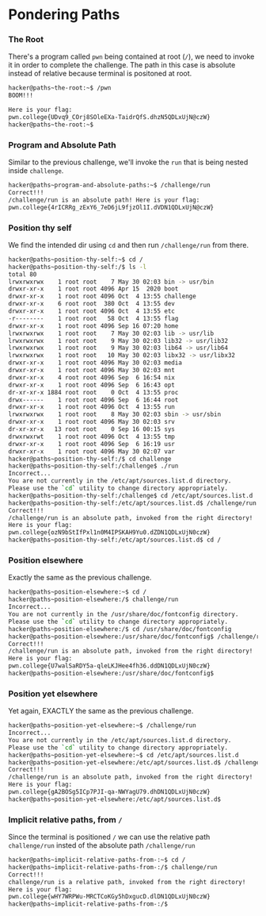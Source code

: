 # Pondering Paths

### The Root
There's a program called `pwn` being contained at root (`/`), we need to invoke it in order to complete the challenge. The path in this case is absolute instead of relative because terminal is positoned at root.
```bash
hacker@paths~the-root:~$ /pwn
BOOM!!!

Here is your flag:
pwn.college{UDvq9_COrj8SOleEXa-TaidrQfS.dhzN5QDLxUjN@czW}
hacker@paths~the-root:~$ 
```

### Program and Absolute Path
Similar to the previous challenge, we'll invoke the `run` that is being nested inside `challenge`.
```bash
hacker@paths~program-and-absolute-paths:~$ /challenge/run
Correct!!!
/challenge/run is an absolute path! Here is your flag:
pwn.college{4rICRRg_zExY6_7eD6jL9fjzOl1I.dVDN1QDLxUjN@czW}
```

### Position thy self
We find the intended dir using `cd` and then run `/challenge/run` from there.
```bash
hacker@paths~position-thy-self:~$ cd /
hacker@paths~position-thy-self:/$ ls -l
total 80
lrwxrwxrwx    1 root root    7 May 30 02:03 bin -> usr/bin
drwxr-xr-x    1 root root 4096 Apr 15  2020 boot
drwxr-xr-x    1 root root 4096 Oct  4 13:55 challenge
drwxr-xr-x    6 root root  380 Oct  4 13:55 dev
drwxr-xr-x    1 root root 4096 Oct  4 13:55 etc
-r--------    1 root root   58 Oct  4 13:55 flag
drwxr-xr-x    1 root root 4096 Sep 16 07:20 home
lrwxrwxrwx    1 root root    7 May 30 02:03 lib -> usr/lib
lrwxrwxrwx    1 root root    9 May 30 02:03 lib32 -> usr/lib32
lrwxrwxrwx    1 root root    9 May 30 02:03 lib64 -> usr/lib64
lrwxrwxrwx    1 root root   10 May 30 02:03 libx32 -> usr/libx32
drwxr-xr-x    1 root root 4096 May 30 02:03 media
drwxr-xr-x    1 root root 4096 May 30 02:03 mnt
drwxr-xr-x    4 root root 4096 Sep  6 16:54 nix
drwxr-xr-x    1 root root 4096 Sep  6 16:43 opt
dr-xr-xr-x 1884 root root    0 Oct  4 13:55 proc
drwx------    1 root root 4096 Sep  6 16:44 root
drwxr-xr-x    1 root root 4096 Oct  4 13:55 run
lrwxrwxrwx    1 root root    8 May 30 02:03 sbin -> usr/sbin
drwxr-xr-x    1 root root 4096 May 30 02:03 srv
dr-xr-xr-x   13 root root    0 Sep 16 00:15 sys
drwxrwxrwt    1 root root 4096 Oct  4 13:55 tmp
drwxr-xr-x    1 root root 4096 Sep  6 16:19 usr
drwxr-xr-x    1 root root 4096 May 30 02:07 var
hacker@paths~position-thy-self:/$ cd challenge
hacker@paths~position-thy-self:/challenge$ ./run
Incorrect...
You are not currently in the /etc/apt/sources.list.d directory.
Please use the `cd` utility to change directory appropriately.
hacker@paths~position-thy-self:/challenge$ cd /etc/apt/sources.list.d
hacker@paths~position-thy-self:/etc/apt/sources.list.d$ /challenge/run
Correct!!!
/challenge/run is an absolute path, invoked from the right directory!
Here is your flag:
pwn.college{ozN9bStIfPxl1n0M4IPSKAH9Yu0.dZDN1QDLxUjN0czW}
hacker@paths~position-thy-self:/etc/apt/sources.list.d$ cd /
```

### Position elsewhere
Exactly the same as the previous challenge.
```bash
hacker@paths~position-elsewhere:~$ cd /
hacker@paths~position-elsewhere:/$ challenge/run
Incorrect...
You are not currently in the /usr/share/doc/fontconfig directory.
Please use the `cd` utility to change directory appropriately.
hacker@paths~position-elsewhere:/$ cd /usr/share/doc/fontconfig
hacker@paths~position-elsewhere:/usr/share/doc/fontconfig$ /challenge/run
Correct!!!
/challenge/run is an absolute path, invoked from the right directory!
Here is your flag:
pwn.college{U7walSaRDY5a-qleLKJHee4fh36.ddDN1QDLxUjN0czW}
hacker@paths~position-elsewhere:/usr/share/doc/fontconfig$
```

### Position yet elsewhere
Yet again, EXACTLY the same as the previous challenge.
```bash
hacker@paths~position-yet-elsewhere:~$ /challenge/run
Incorrect...
You are not currently in the /etc/apt/sources.list.d directory.
Please use the `cd` utility to change directory appropriately.
hacker@paths~position-yet-elsewhere:~$ cd /etc/apt/sources.list.d
hacker@paths~position-yet-elsewhere:/etc/apt/sources.list.d$ /challenge/run
Correct!!!
/challenge/run is an absolute path, invoked from the right directory!
Here is your flag:
pwn.college{gA2BOSg5ICp7PJI-qa-NWYagU79.dhDN1QDLxUjN0czW}
hacker@paths~position-yet-elsewhere:/etc/apt/sources.list.d$ 
```

### Implicit relative paths, from `/`
Since the terminal is positioned `/` we can use the relative path `challenge/run` insted of the absolute path `/challenge/run`
```bash
hacker@paths~implicit-relative-paths-from-:~$ cd /
hacker@paths~implicit-relative-paths-from-:/$ challenge/run
Correct!!!
challenge/run is a relative path, invoked from the right directory!
Here is your flag:
pwn.college{wHY7WRPWu-MRCTCoKGy5hDxgucD.dlDN1QDLxUjN0czW}
hacker@paths~implicit-relative-paths-from-:/$ 
```
